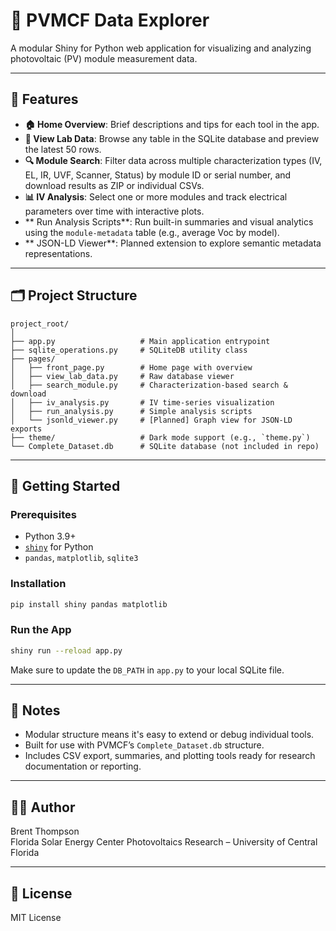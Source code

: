 # 🔬 PVMCF Data Explorer

A modular Shiny for Python web application for visualizing and analyzing photovoltaic (PV) module measurement data.

---

## 🌟 Features

- **🏠 Home Overview**: Brief descriptions and tips for each tool in the app.
- **📁 View Lab Data**: Browse any table in the SQLite database and preview the latest 50 rows.
- **🔍 Module Search**: Filter data across multiple characterization types (IV, EL, IR, UVF, Scanner, Status) by module ID or serial number, and download results as ZIP or individual CSVs.
- **📊 IV Analysis**: Select one or more modules and track electrical parameters over time with interactive plots.
- ** Run Analysis Scripts**: Run built-in summaries and visual analytics using the `module-metadata` table (e.g., average Voc by model).
- ** JSON-LD Viewer**: Planned extension to explore semantic metadata representations.

---

## 🗂 Project Structure

```
project_root/
│
├── app.py                   # Main application entrypoint
├── sqlite_operations.py     # SQLiteDB utility class
├── pages/
│   ├── front_page.py        # Home page with overview
│   ├── view_lab_data.py     # Raw database viewer
│   ├── search_module.py     # Characterization-based search & download
│   ├── iv_analysis.py       # IV time-series visualization
│   ├── run_analysis.py      # Simple analysis scripts
│   └── jsonld_viewer.py     # [Planned] Graph view for JSON-LD exports
├── theme/                   # Dark mode support (e.g., `theme.py`)
└── Complete_Dataset.db      # SQLite database (not included in repo)
```

---

## 🚀 Getting Started

### Prerequisites
- Python 3.9+
- [`shiny`](https://shiny.posit.co/py/docs/) for Python
- `pandas`, `matplotlib`, `sqlite3`

### Installation

```bash
pip install shiny pandas matplotlib
```

### Run the App

```bash
shiny run --reload app.py
```

Make sure to update the `DB_PATH` in `app.py` to your local SQLite file.

---

## 🧐 Notes

- Modular structure means it's easy to extend or debug individual tools.
- Built for use with PVMCF’s `Complete_Dataset.db` structure.
- Includes CSV export, summaries, and plotting tools ready for research documentation or reporting.

---

## 👨‍💻 Author

Brent Thompson  
Florida Solar Energy Center
Photovoltaics Research – University of Central Florida

---

## 📜 License

MIT License

